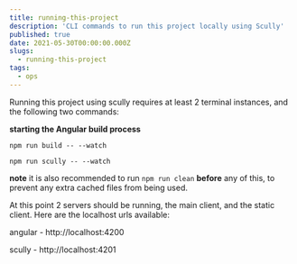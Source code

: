 ```yaml
---
title: running-this-project
description: 'CLI commands to run this project locally using Scully'
published: true
date: 2021-05-30T00:00:00.000Z
slugs:
  - running-this-project
tags:
  - ops
---
```


Running this project using scully requires at least 2 terminal instances, and the following two commands:

**starting the Angular build process**

```node
npm run build -- --watch
```

```node
npm run scully -- --watch
```

**note** it is also recommended to run `npm run clean` **before** any of this, to prevent any extra cached files from being used.

At this point 2 servers should be running, the main client, and the static client. Here are the localhost urls available:

angular - http://localhost:4200

scully - http://localhost:4201
